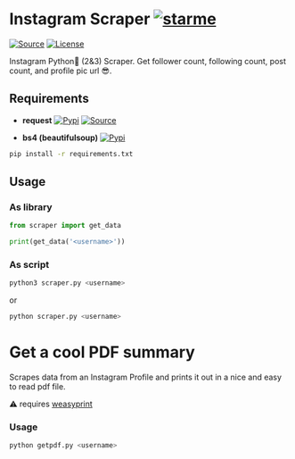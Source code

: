 Instagram Scraper [![starme](https://img.shields.io/github/stars/joscha0/instagram-scraper.svg?style=social&label=Star)](https://github.com/joscha0/instagram-scraper)
=================
[![Source](https://img.shields.io/badge/source-GitHub-303030.svg?style=flat-square)](https://github.com/joscha0/instagram-scraper/) [![License](https://img.shields.io/badge/license-MIT-blue.svg?style=flat-square)](https://choosealicense.com/licenses/mit/)

Instagram Python:snake: (2&3) Scraper. Get follower count, following count, post count, and profile pic url :sunglasses:.

Requirements
------------
* **request**  [![Pypi](https://img.shields.io/pypi/v/requests.svg?style=flat-square)](https://pypi.org/project/requests) [![Source](https://img.shields.io/badge/source-GitHub-303030.svg?style=flat-square)](https://github.com/kennethreitz/requests)

* **bs4 (beautifulsoup)**  [![Pypi](https://img.shields.io/pypi/v/beautifulsoup4.svg?style=flat-square)](https://pypi.org/project/beautifulsoup4/)

```bash
pip install -r requirements.txt
```

## Usage

### As library

```python
from scraper import get_data

print(get_data('<username>'))
```


### As script

```bash
python3 scraper.py <username>
```
or
```bash
python scraper.py <username>
```

# Get a cool PDF summary
Scrapes data from an Instagram Profile and prints it out in a nice and easy to read pdf file.

:warning: requires [weasyprint](https://weasyprint.readthedocs.io/en/stable/index.html)

### Usage

```bash
python getpdf.py <username>
```
